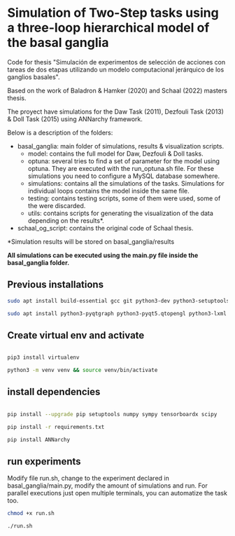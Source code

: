 # Simulation of Two-Step tasks using a three-loop hierarchical model of the basal ganglia

Code for thesis "Simulación de experimentos de selección de acciones con tareas de dos etapas utilizando un modelo computacional jerárquico de los ganglios basales".

Based on the work of Baladron & Hamker (2020) and Schaal (2022) masters thesis.

The proyect have simulations for the Daw Task (2011), Dezfouli Task (2013) & Doll Task (2015) using ANNarchy framework.

Below is a description of the folders:

- basal_ganglia: main folder of simulations, results & visualization scripts.
    - model: contains the full model for Daw, Dezfouli & Doll tasks.
    - optuna: several tries to find a set of parameter for the model using optuna. They are executed with the run_optuna.sh file. For these simulations you need to configure a MySQL database somewhere.
    - simulations: contains all the simulations of the tasks. Simulations for individual loops contains the model inside the same file.
    - testing: contains testing scripts, some of them were used, some of the were discarded.
    - utils: contains scripts for generating the visualization of the data depending on the results*.
- schaal_og_script: contains the original code of Schaal thesis.

*Simulation results will be stored on basal_ganglia/results

**All simulations can be executed using the main.py file inside the basal_ganglia folder.**

## Previous installations

```bash
sudo apt install build-essential gcc git python3-dev python3-setuptools python3-pip python3-numpy python3-scipy python3-matplotlib cython3

sudo apt install python3-pyqtgraph python3-pyqt5.qtopengl python3-lxml pandoc 
```

## Create virtual env and activate

```bash

pip3 install virtualenv

python3 -m venv venv && source venv/bin/activate

```

## install dependencies

```bash

pip install --upgrade pip setuptools numpy sympy tensorboardx scipy

pip install -r requirements.txt

pip install ANNarchy

```

## run experiments

Modify file run.sh, change to the experiment declared in basal_ganglia/main.py, modify the amount of simulations and run. For parallel executions just open multiple terminals, you can automatize the task too.

```bash
chmod +x run.sh 
```

```bash
./run.sh 
```